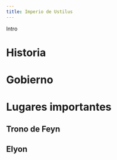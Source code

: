 ```yaml
---
title: Imperio de Ustilus
---
```


Intro

# Historia



# Gobierno



# Lugares importantes

## Trono de Feyn

## Elyon